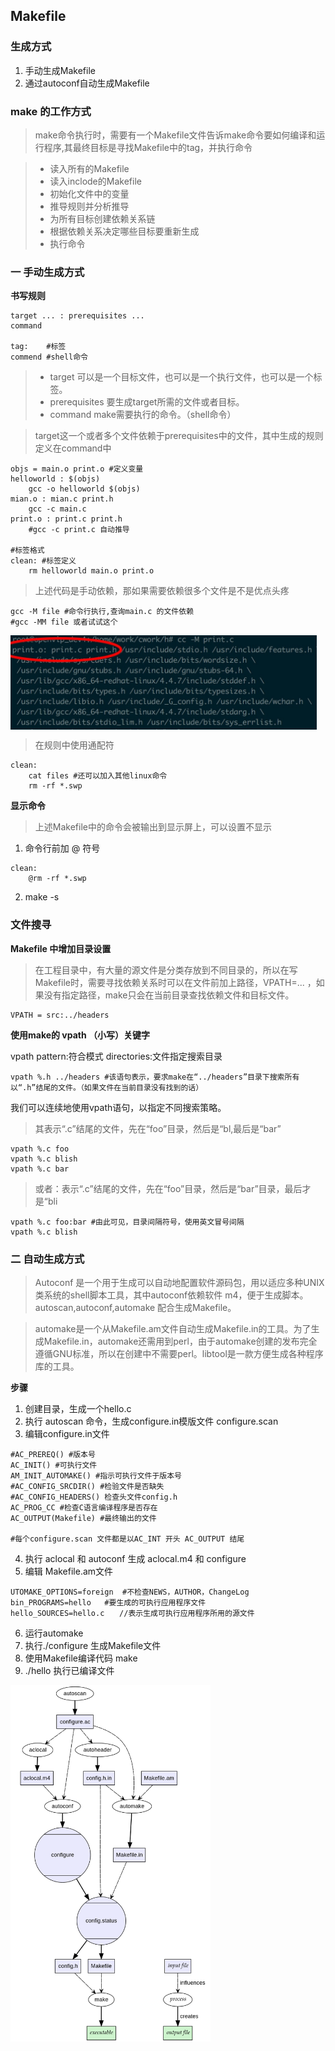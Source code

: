 ## Makefile

### 生成方式

1. 手动生成Makefile
2. 通过autoconf自动生成Makefile

### make 的工作方式

>make命令执行时，需要有一个Makefile文件告诉make命令要如何编译和运行程序,其最终目标是寻找Makefile中的tag，并执行命令

>* 读入所有的Makefile
>* 读入inclode的Makefile
>* 初始化文件中的变量
>* 推导规则并分析推导
>* 为所有目标创建依赖关系链
>* 根据依赖关系决定哪些目标要重新生成
>* 执行命令

### 一 手动生成方式

**书写规则**

```shell
target ... : prerequisites ...
command

tag:	#标签
commend	#shell命令
```

>* target 可以是一个目标文件，也可以是一个执行文件，也可以是一个标签。
>* prerequisites 要生成target所需的文件或者目标。
>* command make需要执行的命令。（shell命令）

>target这一个或者多个文件依赖于prerequisites中的文件，其中生成的规则定义在command中

```shell
objs = main.o print.o #定义变量
helloworld : $(objs)
	gcc -o helloworld $(objs)
mian.o : mian.c print.h
	gcc -c main.c
print.o : print.c print.h
	#gcc -c print.c 自动推导

#标签格式
clean: #标签定义
	rm helloworld main.o print.o
```
>上述代码是手动依赖，那如果需要依赖很多个文件是不是优点头疼

```shell
gcc -M file #命令行执行,查询main.c 的文件依赖
#gcc -MM file 或者试试这个
```
<img src="https://github.com/jiashaokun/doc/blob/master/txt/cc-m.jpg" width = "490" height = "151" align=center />

>在规则中使用通配符

```shell
clean:
	cat files #还可以加入其他linux命令
	rm -rf *.swp
```

**显示命令**
>上述Makefile中的命令会被输出到显示屏上，可以设置不显示

1. 命令行前加 @ 符号
```shell
clean:
	@rm -rf *.swp
```
2. make -s

### 文件搜寻

**Makefile 中增加目录设置**

>在工程目录中，有大量的源文件是分类存放到不同目录的，所以在写Makefile时，需要寻找依赖关系时可以在文件前加上路径，VPATH=... ，如果没有指定路径，make只会在当前目录查找依赖文件和目标文件。

```shell
VPATH = src:../headers
```

**使用make的 vpath （小写）关键字**

vpath <pattern> <directories>
pattern:符合模式
directories:文件指定搜索目录

```shell
vpath %.h ../headers #该语句表示，要求make在“../headers”目录下搜索所有以“.h”结尾的文件。（如果文件在当前目录没有找到的话）
```

我们可以连续地使用vpath语句，以指定不同搜索策略。
>其表示“.c”结尾的文件，先在“foo”目录，然后是“bl,最后是“bar”

```shell
vpath %.c foo
vpath %.c blish
vpath %.c bar
```

>或者：表示“.c”结尾的文件，先在“foo”目录，然后是“bar”目录，最后才是“bli

```shell
vpath %.c foo:bar #由此可见，目录间隔符号，使用英文冒号间隔
vpath %.c blish
```


### 二 自动生成方式

>Autoconf 是一个用于生成可以自动地配置软件源码包，用以适应多种UNIX类系统的shell脚本工具，其中autoconf依赖软件 m4，便于生成脚本。
autoscan,autoconf,automake 配合生成Makefile。

>automake是一个从Makefile.am文件自动生成Makefile.in的工具。为了生成Makefile.in，automake还需用到perl，由于automake创建的发布完全遵循GNU标准，所以在创建中不需要perl。libtool是一款方便生成各种程序库的工具。

**步骤**
1. 创建目录，生成一个hello.c
2. 执行 autoscan 命令，生成configure.in模版文件 configure.scan
3. 编辑configure.in文件
```shell
#AC_PREREQ() #版本号
AC_INIT() #可执行文件
AM_INIT_AUTOMAKE() #指示可执行文件于版本号
#AC_CONFIG_SRCDIR() #检验文件是否缺失
#AC_CONFIG_HEADERS() 检查头文件config.h
AC_PROG_CC #检查C语言编译程序是否存在
AC_OUTPUT(Makefile) #最终输出的文件

#每个configure.scan 文件都是以AC_INT 开头 AC_OUTPUT 结尾
```
4. 执行 aclocal 和 autoconf 生成 aclocal.m4 和 configure
5. 编辑 Makefile.am文件
```shell
UTOMAKE_OPTIONS=foreign  #不检查NEWS，AUTHOR，ChangeLog
bin_PROGRAMS=hello   #要生成的可执行应用程序文件
hello_SOURCES=hello.c　　//表示生成可执行应用程序所用的源文件
```
6. 运行automake
7. 执行./configure 生成Makefile文件
8. 使用Makefile编译代码  make
9. ./hello 执行已编译文件

<img src="https://github.com/jiashaokun/doc/blob/master/txt/auto.png" width = "320" height = "570" align=center />
